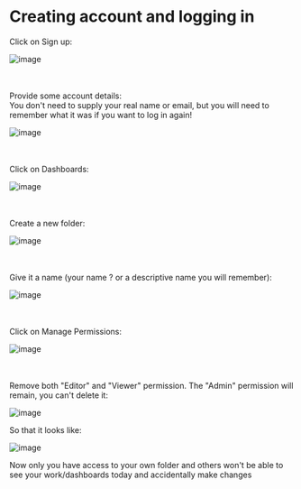 # Creating account and logging in
Click on Sign up:

![image](https://github.com/user-attachments/assets/d2a6d7dd-d7ca-44ea-bf30-75ea0d01e0dd)

<br/><br/>
Provide some account details: <br/>
You don't need to supply your real name or email, but you will need to remember what it was if you want to log in again!

![image](https://github.com/user-attachments/assets/623f952c-6f75-4fc0-b6d3-c325d8ca00ca)

<br/><br/>
Click on Dashboards:
  
![image](https://github.com/user-attachments/assets/36daa846-de69-4476-94d0-adffe8730b3b)

<br/><br/>
Create a new folder:

  ![image](https://github.com/user-attachments/assets/12bd1c07-fc48-4e65-a88e-6b37eb74b416)

<br/><br/>
Give it a name (your name ? or a descriptive name you will remember):
  
![image](https://github.com/user-attachments/assets/e3be53a6-f137-45a0-b840-f680eeff70a4)

<br/><br/>
Click on Manage Permissions:
  
  ![image](https://github.com/user-attachments/assets/ee36119a-5590-421b-86b4-1a2d575137fd)

<br/><br/>
Remove both "Editor" and "Viewer" permission. The "Admin" permission will remain, you can't delete it:
  
![image](https://github.com/user-attachments/assets/4ee79f64-046a-4ae1-924b-1d96db75f8f3)

So that it looks like:

![image](https://github.com/user-attachments/assets/32fe9fc1-1d7e-420f-8a3a-1ac696fb7595)

Now only you have access to your own folder and others won't be able to see your work/dashboards today and accidentally make changes 
